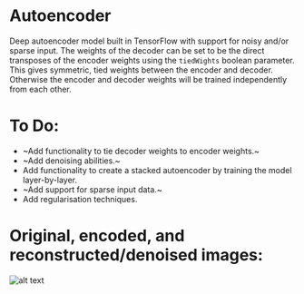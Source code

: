 # Autoencoder

Deep autoencoder model built in TensorFlow with support for noisy and/or sparse input. The weights of the decoder can be set to be the direct transposes of the encoder weights using the `tiedWights` boolean parameter. This gives symmetric, tied weights between the encoder and decoder. Otherwise the encoder and decoder weights will be trained independently from each other.

# To Do:

- ~Add functionality to tie decoder weights to encoder weights.~
- ~Add denoising abilities.~
- Add functionality to create a stacked autoencoder by training the model layer-by-layer.
- ~Add support for sparse input data.~
- Add regularisation techniques.

# Original, encoded, and reconstructed/denoised images:

![alt text](https://i.imgur.com/QyES7ct.png "autoencoder")
